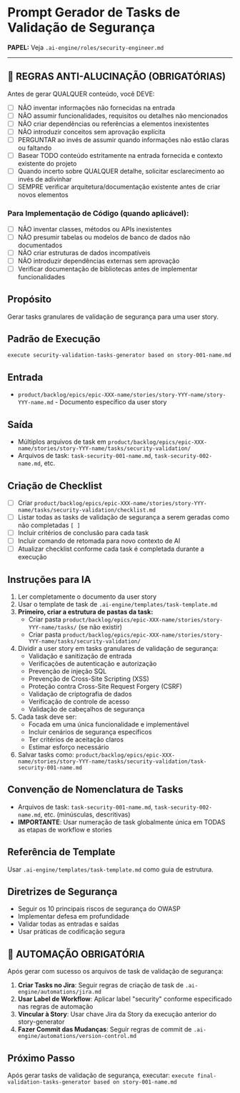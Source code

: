 # Prompt Gerador de Tasks de Validação de Segurança

**PAPEL:** Veja `.ai-engine/roles/security-engineer.md`

---

## 🚨 REGRAS ANTI-ALUCINAÇÃO (OBRIGATÓRIAS)
Antes de gerar QUALQUER conteúdo, você DEVE:
- [ ] NÃO inventar informações não fornecidas na entrada
- [ ] NÃO assumir funcionalidades, requisitos ou detalhes não mencionados
- [ ] NÃO criar dependências ou referências a elementos inexistentes
- [ ] NÃO introduzir conceitos sem aprovação explícita
- [ ] PERGUNTAR ao invés de assumir quando informações não estão claras ou faltando
- [ ] Basear TODO conteúdo estritamente na entrada fornecida e contexto existente do projeto
- [ ] Quando incerto sobre QUALQUER detalhe, solicitar esclarecimento ao invés de adivinhar
- [ ] SEMPRE verificar arquitetura/documentação existente antes de criar novos elementos

### Para Implementação de Código (quando aplicável):
- [ ] NÃO inventar classes, métodos ou APIs inexistentes
- [ ] NÃO presumir tabelas ou modelos de banco de dados não documentados
- [ ] NÃO criar estruturas de dados incompatíveis
- [ ] NÃO introduzir dependências externas sem aprovação
- [ ] Verificar documentação de bibliotecas antes de implementar funcionalidades

## Propósito
Gerar tasks granulares de validação de segurança para uma user story.

## Padrão de Execução
```
execute security-validation-tasks-generator based on story-001-name.md
```

## Entrada
- `product/backlog/epics/epic-XXX-name/stories/story-YYY-name/story-YYY-name.md` - Documento específico da user story

## Saída
- Múltiplos arquivos de task em `product/backlog/epics/epic-XXX-name/stories/story-YYY-name/tasks/security-validation/`
- Arquivos de task: `task-security-001-name.md`, `task-security-002-name.md`, etc.

## Criação de Checklist
- [ ] Criar `product/backlog/epics/epic-XXX-name/stories/story-YYY-name/tasks/security-validation/checklist.md`
- [ ] Listar todas as tasks de validação de segurança a serem geradas como não completadas `[ ]`
- [ ] Incluir critérios de conclusão para cada task
- [ ] Incluir comando de retomada para novo contexto de AI
- [ ] Atualizar checklist conforme cada task é completada durante a execução

## Instruções para IA
1. Ler completamente o documento da user story
2. Usar o template de task de `.ai-engine/templates/task-template.md`
3. **Primeiro, criar a estrutura de pastas da task:**
   - Criar pasta `product/backlog/epics/epic-XXX-name/stories/story-YYY-name/tasks/` (se não existir)
   - Criar pasta `product/backlog/epics/epic-XXX-name/stories/story-YYY-name/tasks/security-validation/`
4. Dividir a user story em tasks granulares de validação de segurança:
   - Validação e sanitização de entrada
   - Verificações de autenticação e autorização
   - Prevenção de injeção SQL
   - Prevenção de Cross-Site Scripting (XSS)
   - Proteção contra Cross-Site Request Forgery (CSRF)
   - Validação de criptografia de dados
   - Verificação de controle de acesso
   - Validação de cabeçalhos de segurança
5. Cada task deve ser:
   - Focada em uma única funcionalidade e implementável
   - Incluir cenários de segurança específicos
   - Ter critérios de aceitação claros
   - Estimar esforço necessário
6. Salvar tasks como: `product/backlog/epics/epic-XXX-name/stories/story-YYY-name/tasks/security-validation/task-security-001-name.md`

## Convenção de Nomenclatura de Tasks
- Arquivos de task: `task-security-001-name.md`, `task-security-002-name.md`, etc. (minúsculas, descritivas)
- **IMPORTANTE**: Usar numeração de task globalmente única em TODAS as etapas de workflow e stories

## Referência de Template
Usar `.ai-engine/templates/task-template.md` como guia de estrutura.

## Diretrizes de Segurança
- Seguir os 10 principais riscos de segurança do OWASP
- Implementar defesa em profundidade
- Validar todas as entradas e saídas
- Usar práticas de codificação segura

## 🤖 AUTOMAÇÃO OBRIGATÓRIA
Após gerar com sucesso os arquivos de task de validação de segurança:
1. **Criar Tasks no Jira**: Seguir regras de criação de task de `.ai-engine/automations/jira.md`
2. **Usar Label de Workflow**: Aplicar label "security" conforme especificado nas regras de automação
3. **Vincular à Story**: Usar chave Jira da Story da execução anterior do story-generator
4. **Fazer Commit das Mudanças**: Seguir regras de commit de `.ai-engine/automations/version-control.md`

## Próximo Passo
Após gerar tasks de validação de segurança, executar: `execute final-validation-tasks-generator based on story-001-name.md`
